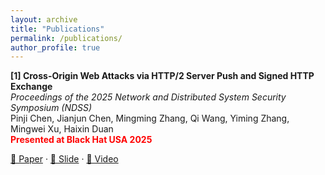 ```yaml
---
layout: archive
title: "Publications"
permalink: /publications/
author_profile: true
---
```


**[1] Cross-Origin Web Attacks via HTTP/2 Server Push and Signed HTTP Exchange**  
*Proceedings of the 2025 Network and Distributed System Security Symposium (NDSS)*  
Pinji Chen, Jianjun Chen, Mingming Zhang, Qi Wang, Yiming Zhang, Mingwei Xu, Haixin Duan  
<span style="color:red; font-weight:bold;">Presented at Black Hat USA 2025</span>  

[📄 Paper](LINK_TO_PAPER) · [📑 Slide](LINK_TO_SLIDE) · [🎥 Video](LINK_TO_VIDEO)